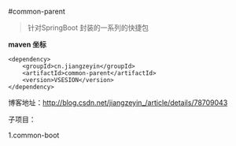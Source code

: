 #common-parent 
> 针对SpringBoot 封装的一系列的快捷包

**maven 坐标**

    <dependency>
        <groupId>cn.jiangzeyin</groupId>
        <artifactId>common-parent</artifactId>
        <version>VSESION</version>
    </dependency>

博客地址：http://blog.csdn.net/jiangzeyin_/article/details/78709043

子项目：

1.common-boot

